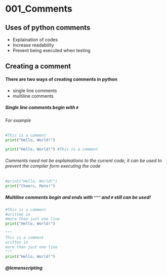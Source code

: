 # 001_Comments

## Uses of python comments

- Explaination of codes
- Increase readability
- Prevent being executed when testing

## Creating a comment

#### There are two ways of creating comments in python 
- single line comments
- multiline comments

##### Single line comments begin with ```#```

###### For example
  
```python
#This is a comment
print("Hello, World!")
```

```python
print("Hello, World!") #This is a comment
```
###### Comments need not be explainations to the current code, it can be used to prevent the compiler form executing the code
```python
#print("Hello, World!")
print("Cheers, Mate!")
```
##### Multiline comments begin and ends with ```"""``` and ```#``` still can be used!

```python
#This is a comment
#written in
#more than just one line
print("Hello, World!")
```

```python
"""
This is a comment
written in
more than just one line
"""
print("Hello, World!")
```

##### @lemonscripting
